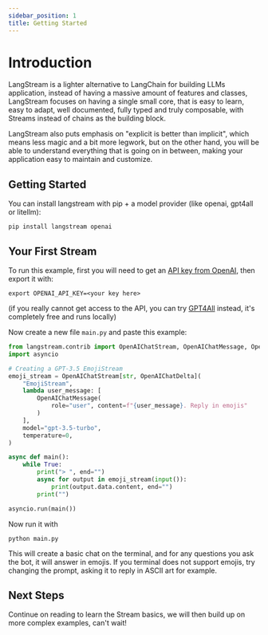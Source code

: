 ```yaml
---
sidebar_position: 1
title: Getting Started
---
```


# Introduction

LangStream is a lighter alternative to LangChain for building LLMs application, instead of having a massive amount of features and classes, LangStream focuses on having a single small core, that is easy to learn, easy to adapt, well documented, fully typed and truly composable, with Streams instead of chains as the building block.

LangStream also puts emphasis on "explicit is better than implicit", which means less magic and a bit more legwork, but on the other hand, you will be able to understand everything that is going on in between, making your application easy to maintain and customize.

## Getting Started

You can install langstream with pip + a model provider (like openai, gpt4all or litellm):

```
pip install langstream openai
```

## Your First Stream

To run this example, first you will need to get an [API key from OpenAI](https://platform.openai.com), then export it with:

```
export OPENAI_API_KEY=<your key here>
```

(if you really cannot get access to the API, you can try [GPT4All](pathname:///reference/langstream/contrib/index.html#langstream.contrib.GPT4AllStream) instead, it's completely free and runs locally)

Now create a new file `main.py` and paste this example:

```python
from langstream.contrib import OpenAIChatStream, OpenAIChatMessage, OpenAIChatDelta
import asyncio

# Creating a GPT-3.5 EmojiStream
emoji_stream = OpenAIChatStream[str, OpenAIChatDelta](
    "EmojiStream",
    lambda user_message: [
        OpenAIChatMessage(
            role="user", content=f"{user_message}. Reply in emojis"
        )
    ],
    model="gpt-3.5-turbo",
    temperature=0,
)

async def main():
    while True:
        print("> ", end="")
        async for output in emoji_stream(input()):
            print(output.data.content, end="")
        print("")

asyncio.run(main())
```

Now run it with

```
python main.py
```

This will create a basic chat on the terminal, and for any questions you ask the bot, it will answer in emojis. If you terminal does not support emojis, try changing the prompt, asking it to reply in ASCII art for example.

## Next Steps

Continue on reading to learn the Stream basics, we will then build up on more complex examples, can't wait!
